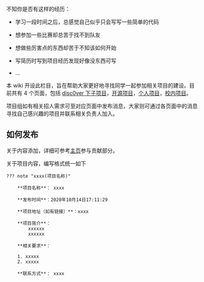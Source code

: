 不知你是否有这样的经历：

+ 学习一段时间之后，总感觉自己似乎只会写写一些简单的代码
- 想参加一些比赛却总苦于找不到队友
+ 想做些厉害点的东西却苦于不知该如何开始
- 写简历时写到项目经历发现好像没东西可写
+ ...

本 wiki 开设此栏目，旨在帮助大家更好地寻找同学一起参加相关项目的建设。目前共有 4 个页面，包括 [disc0ver  下子项目](disc0ver.md)，[开源项目](opensource-project.md)，[个人项目](personal-project.md)，[校内项目](campus-project.md)。

项目组如有相关招人需求可至对应页面中发布消息，大家则可通过各页面中的消息寻找自己感兴趣的项目并联系相关负责人加入。

## 如何发布

关于内容添加，详细可参考[主页](../index.md)参与贡献部分。

关于项目内容，编写格式统一如下

```
??? note "xxxx(项目名称)"

	**项目名称**： xxxx

    **发布时间**：2020年10月14日17:11:29

    **项目地址（如有链接）**：xxxx

    **项目简介**：  
        xxxxxx
        xxxxxx

    **相关要求**：

    1. xxxxx
    2. xxxxx

    **联系方式**： xxxx
```

